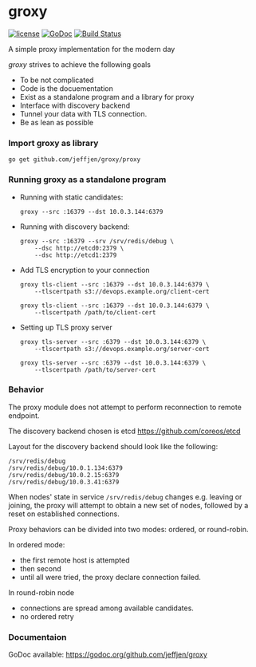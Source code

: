 # groxy

[![license](http://img.shields.io/badge/license-MIT-blue.svg)](https://raw.githubusercontent.com/jeffjen/go-libkv/master/LICENSE)
[![GoDoc](https://godoc.org/github.com/jeffjen/groxy/proxy?status.png)](https://godoc.org/github.com/jeffjen/groxy/proxy)
[![Build Status](https://travis-ci.org/jeffjen/groxy.svg)](https://travis-ci.org/jeffjen/groxy)

A simple proxy implementation for the modern day

*groxy* strives to achieve the following goals
- To be not complicated
- Code is the docuementation
- Exist as a standalone program and a library for proxy
- Interface with discovery backend
- Tunnel your data with TLS connection.
- Be as lean as possible

### Import groxy as library
`go get github.com/jeffjen/groxy/proxy`

### Running groxy as a standalone program
- Running with static candidates:
    ```
    groxy --src :16379 --dst 10.0.3.144:6379
    ```

- Running with discovery backend:
    ```
    groxy --src :16379 --srv /srv/redis/debug \
        --dsc http://etcd0:2379 \
        --dsc http://etcd1:2379
    ```

- Add TLS encryption to your connection
    ```
    groxy tls-client --src :16379 --dst 10.0.3.144:6379 \
        --tlscertpath s3://devops.example.org/client-cert

    groxy tls-client --src :16379 --dst 10.0.3.144:6379 \
        --tlscertpath /path/to/client-cert
    ```

- Setting up TLS proxy server
    ```
    groxy tls-server --src :6379 --dst 10.0.3.144:6379 \
        --tlscertpath s3://devops.example.org/server-cert

    groxy tls-server --src :6379 --dst 10.0.3.144:6379 \
        --tlscertpath /path/to/server-cert
    ```

### Behavior
The proxy module does not attempt to perform reconnection to remote endpoint.

The discovery backend chosen is etcd https://github.com/coreos/etcd

Layout for the discovery backend should look like the following:
```
/srv/redis/debug
/srv/redis/debug/10.0.1.134:6379
/srv/redis/debug/10.0.2.15:6379
/srv/redis/debug/10.0.3.41:6379
```

When nodes' state in service `/srv/redis/debug` changes e.g. leaving or joining,
the proxy will attempt to obtain a new set of nodes, followed by a reset on
established connections.

Proxy behaviors can be divided into two modes: ordered, or round-robin.

In ordered mode:
- the first remote host is attempted
- then second
- until all were tried, the proxy declare connection failed.

In round-robin node
- connections are spread among available candidates.
- no ordered retry

### Documentaion
GoDoc available: https://godoc.org/github.com/jeffjen/groxy

